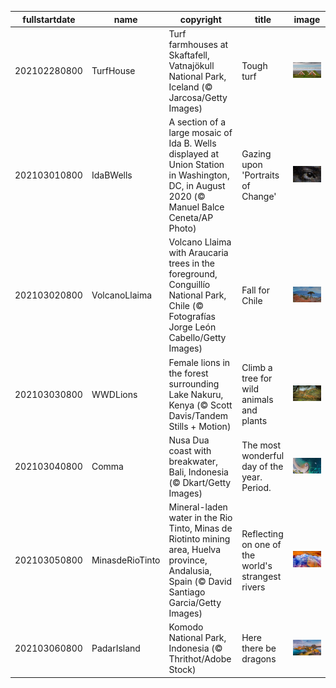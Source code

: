 |fullstartdate|name|copyright|title|image|
|--|--|--|--|--|
202102280800|TurfHouse|Turf farmhouses at Skaftafell, Vatnajökull National Park, Iceland (© Jarcosa/Getty Images)|Tough turf|![](/en-US/2021/03/202102280800TurfHouse.jpg)|
202103010800|IdaBWells|A section of a large mosaic of Ida B. Wells displayed at Union Station in Washington, DC, in August 2020 (© Manuel Balce Ceneta/AP Photo)|Gazing upon 'Portraits of Change'|![](/en-US/2021/03/202103010800IdaBWells.jpg)|
202103020800|VolcanoLlaima|Volcano Llaima with Araucaria trees in the foreground, Conguillío National Park, Chile (© Fotografías Jorge León Cabello/Getty Images)|Fall for Chile|![](/en-US/2021/03/202103020800VolcanoLlaima.jpg)|
202103030800|WWDLions|Female lions in the forest surrounding Lake Nakuru, Kenya (© Scott Davis/Tandem Stills + Motion)|Climb a tree for wild animals and plants|![](/en-US/2021/03/202103030800WWDLions.jpg)|
202103040800|Comma|Nusa Dua coast with breakwater, Bali, Indonesia (© Dkart/Getty Images)|The most wonderful day of the year. Period.|![](/en-US/2021/03/202103040800Comma.jpg)|
202103050800|MinasdeRioTinto|Mineral-laden water in the Rio Tinto, Minas de Riotinto mining area, Huelva province, Andalusia, Spain (© David Santiago Garcia/Getty Images)|Reflecting on one of the world's strangest rivers|![](/en-US/2021/03/202103050800MinasdeRioTinto.jpg)|
202103060800|PadarIsland|Komodo National Park, Indonesia (© Thrithot/Adobe Stock)|Here there be dragons|![](/en-US/2021/03/202103060800PadarIsland.jpg)|
